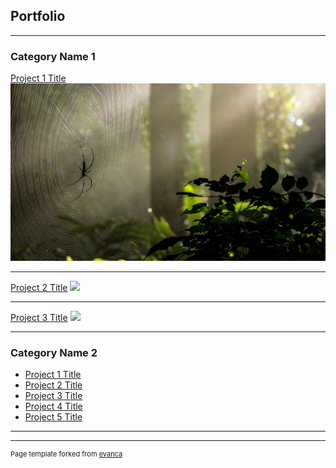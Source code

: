 ## Portfolio

---

### Category Name 1 

[Project 1 Title](/images/Spider_Forest_1.jpg)
<img src="images/Spider_Forest_1.jpg"/>

---
[Project 2 Title](http://example.com/)
<img src="https://github.com/rob-gis/rob-gis.github.io/blob/master/MD_Immigration_Changes/index.html"/>

---
[Project 3 Title](http://example.com/)
<img src="images/dummy_thumbnail.jpg?raw=true"/>

---

### Category Name 2

- [Project 1 Title](http://example.com/)
- [Project 2 Title](http://example.com/)
- [Project 3 Title](http://example.com/)
- [Project 4 Title](http://example.com/)
- [Project 5 Title](http://example.com/)

---




---
<p style="font-size:11px">Page template forked from <a href="https://github.com/evanca/quick-portfolio">evanca</a></p>
<!-- Remove above link if you don't want to attibute -->
